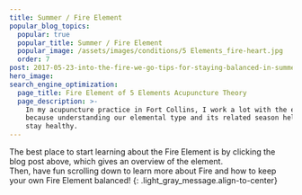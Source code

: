 ```yaml
---
title: Summer / Fire Element
popular_blog_topics:
  popular: true
  popular_title: Summer / Fire Element
  popular_image: /assets/images/conditions/5 Elements_fire-heart.jpg
  order: 7
post: 2017-05-23-into-the-fire-we-go-tips-for-staying-balanced-in-summer
hero_image:
search_engine_optimization:
  page_title: Fire Element of 5 Elements Acupuncture Theory
  page_description: >-
    In my acupuncture practice in Fort Collins, I work a lot with the elements
    because understanding our elemental type and its related season helps us
    stay healthy.
---
```


The best place to start learning about the Fire Element is by clicking the blog post above, which gives an overview of the element.<br>Then, have fun scrolling down to learn more about Fire and how to keep your own Fire Element balanced!
{: .light_gray_message.align-to-center}